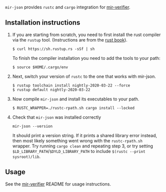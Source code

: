 `mir-json` provides `rustc` and `cargo` integration for
[mir-verifier][mir-verifier-repo].

## Installation instructions

1. If you are starting from scratch, you need to first install the rust
compiler via the `rustup` tool. (Instructions are from the [rust
book](https://doc.rust-lang.org/book/2018-edition/ch01-01-installation.html)).

       $ curl https://sh.rustup.rs -sSf | sh

   To finish the compiler installation you need to add the tools to your path:

       $ source $HOME/.cargo/env

2. Next, switch your version of `rustc` to the one that works with mir-json.

       $ rustup toolchain install nightly-2020-03-22 --force
       $ rustup default nightly-2020-03-22

3. Now compile `mir-json` and install its executables to your path.

       $ RUSTC_WRAPPER=./rustc-rpath.sh cargo install --locked

4. Check that `mir-json` was installed correctly

       mir-json --version

   It should print a version string.  If it prints a shared library error
   instead, then most likely something went wrong with the `rustc-rpath.sh`
   wrapper.  Try running `cargo clean` and repeating step 3, or try setting
   `$LD_LIBRARY_PATH`/`$DYLD_LIBRARY_PATH` to include `$(rustc --print
   sysroot)/lib`.


## Usage

See the [mir-verifier][mir-verifier-repo] README for usage instructions.


[mir-verifier-repo]: https://github.com/GaloisInc/mir-verifier
